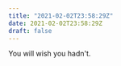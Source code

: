 ```yaml
---
title: "2021-02-02T23:58:29Z"
date: 2021-02-02T23:58:29Z
draft: false
---
```


You will wish you hadn't.
